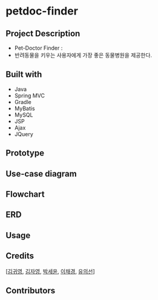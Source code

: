 # petdoc-finder

## Project Description
- Pet-Doctor Finder : 
- 반려동물을 키우는 사용자에게 가장 좋은 동물병원을 제공한다.


## Built with

- Java
- Spring MVC
- Gradle
- MyBatis
- MySQL
- JSP
- Ajax
- JQuery


## Prototype


## Use-case diagram


## Flowchart


## ERD


## Usage


## Credits

[[김귀영](), [김자영](https://github.com/kjy222), [박세윤](), [이채경](), [유의선](https://github.com/leesm316)]


## Contributors
